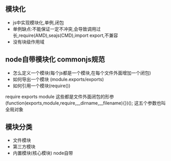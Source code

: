 ## 模块化 
- js中实现模块化,单例,闭包
- 单例缺点:不能保证一定不冲突,会导致调用过长,require(AMD),seajs(CMD),import export,不兼容  
- 没有块级作用域 

## node自带模块化 commonjs规范
- 怎么定义一个模块(每个js都是一个模块,在每个文件外面增加一个闭包)
- 如何导出一个模块 (module.exports/exports)
- 如何引用一个模块(require())

require exports module 这些都是文件外面闭包的形参
(function(exports,module,require,__dirname,__filename){})();
这五个参数也叫全局对象

## 模块分类
- 文件模块 
- 第三方模块 
- 内置模块(核心模块) node自带
